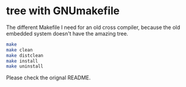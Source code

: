 # tree with GNUmakefile

The different Makefile I need for an old cross compiler, because the old embedded system doesn't have the amazing tree.

```bash
make
make clean
make distclean
make install
make uninstall
```

Please check the orignal README.
